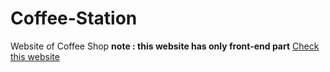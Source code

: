 # Coffee-Station
Website of Coffee Shop
**note : this website has only front-end part**
[Check this website](https://rushit2907.github.io/Coffee-Station/)
